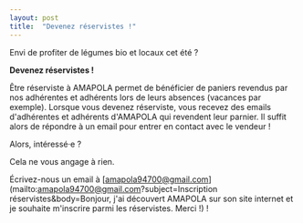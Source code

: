 ```yaml
---
layout: post
title:  "Devenez réservistes !"
---
```


Envi de profiter de légumes bio et locaux cet été ?

**Devenez réservistes !**

Être réserviste à AMAPOLA permet de bénéficier de paniers revendus par nos adhérentes et adhérents lors de leurs absences (vacances par exemple).
Lorsque vous devenez réserviste, vous recevez des emails d'adhérentes et adhérents d'AMAPOLA qui revendent leur parnier.
Il suffit alors de répondre à un email pour entrer en contact avec le vendeur !

Alors, intéressé·e ?

Cela ne vous angage à rien.

Écrivez-nous un email à [amapola94700@gmail.com](mailto:amapola94700@gmail.com?subject=Inscription réservistes&body=Bonjour, j'ai découvert AMAPOLA sur son site internet et je souhaite m'inscrire parmi les réservistes. Merci !) !
